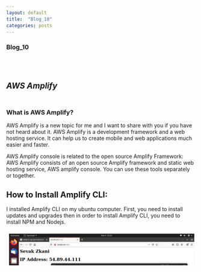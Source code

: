 ```yaml
---
layout: default
title:  "Blog_10"
categories: posts
---
```


### Blog_10
<br><br>

## *AWS Amplify*<br><br>

### What is AWS Amplify?<br>


AWS Amplify is a new topic for me and I want to share with you if you have not heard about it. AWS Amplify is a development framework and a web hosting service. It can help us to create mobile and web applications much easier and faster. 

AWS Amplify console is related to the open source Amplify Framework: AWS Amplify consists of an open source Amplify framework and static web hosting service, AWS amplify console. You can use these tools separately or together.   

## How to Install Amplify CLI:<br>

I installed Amplify CLI on my ubuntu computer. First, you need to install updates and upgrades then in order to install Amplify CLI, you need to install NPM and Nodejs.


![image](https://raw.githubusercontent.com/sevakZ/sevakZ.github.io/master/docs/_image/Blog9.PNG)<br><br><br><br><br>

